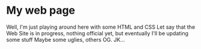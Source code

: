 # My web page

Well, I'm just playing around here with some HTML and CSS
Let say that the Web Site is in progress, nothing official yet, but eventually I'll be updating some stuff
Maybe some uglies, others OG.
JK...
